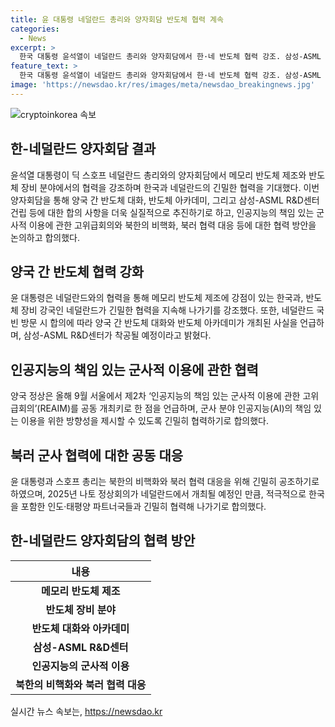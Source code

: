 ```yaml
---
title: 윤 대통령 네덜란드 총리와 양자회담 반도체 협력 계속
categories:
  - News
excerpt: >
  한국 대통령 윤석열이 네덜란드 총리와 양자회담에서 한·네 반도체 협력 강조. 삼성-ASML R&D센터 착공 계획, REAIM 회의 공동개최 합의, 북한 도발 대응 협력 등 논의. 네덜란드 신정부와 긴밀 협력 강조. 【출처: KBS뉴스】
feature_text: >
  한국 대통령 윤석열이 네덜란드 총리와 양자회담에서 한·네 반도체 협력 강조. 삼성-ASML R&D센터 착공 계획, REAIM 회의 공동개최 합의, 북한 도발 대응 협력 등 논의. 네덜란드 신정부와 긴밀 협력 강조. 【출처: KBS뉴스】
image: 'https://newsdao.kr/res/images/meta/newsdao_breakingnews.jpg'
---
```


<p><img src="https://newsdao.kr/res/images/meta/newsdao_breakingnews.jpg" alt="cryptoinkorea 속보" /></p>

<h2 data-ke-size="size26">한-네덜란드 양자회담 결과</h2>

<p data-ke-size="size16">윤석열 대통령이 딕 스호프 네덜란드 총리와의 양자회담에서 메모리 반도체 제조와 반도체 장비 분야에서의 협력을 강조하며 한국과 네덜란드의 긴밀한 협력을 기대했다. 이번 양자회담을 통해 양국 간 반도체 대화, 반도체 아카데미, 그리고 삼성-ASML R&D센터 건립 등에 대한 합의 사항을 더욱 실질적으로 추진하기로 하고, 인공지능의 책임 있는 군사적 이용에 관한 고위급회의와 북한의 비핵화, 북러 협력 대응 등에 대한 협력 방안을 논의하고 합의했다.</p>

<h2 data-ke-size="size26">양국 간 반도체 협력 강화</h2>

<p data-ke-size="size16">윤 대통령은 네덜란드와의 협력을 통해 메모리 반도체 제조에 강점이 있는 한국과, 반도체 장비 강국인 네덜란드가 긴밀한 협력을 지속해 나가기를 강조했다. 또한, 네덜란드 국빈 방문 시 합의에 따라 양국 간 반도체 대화와 반도체 아카데미가 개최된 사실을 언급하며, 삼성-ASML R&D센터가 착공될 예정이라고 밝혔다.</p>

<h2 data-ke-size="size26">인공지능의 책임 있는 군사적 이용에 관한 협력</h2>

<p data-ke-size="size16">양국 정상은 올해 9월 서울에서 제2차 ‘인공지능의 책임 있는 군사적 이용에 관한 고위급회의’(REAIM)를 공동 개최키로 한 점을 언급하며, 군사 분야 인공지능(AI)의 책임 있는 이용을 위한 방향성을 제시할 수 있도록 긴밀히 협력하기로 합의했다.</p>

<h2 data-ke-size="size26">북러 군사 협력에 대한 공동 대응</h2>

<p data-ke-size="size16">윤 대통령과 스호프 총리는 북한의 비핵화와 북러 협력 대응을 위해 긴밀히 공조하기로 하였으며, 2025년 나토 정상회의가 네덜란드에서 개최될 예정인 만큼, 적극적으로 한국을 포함한 인도·태평양 파트너국들과 긴밀히 협력해 나가기로 합의했다.</p>

<h2 data-ke-size="size26">한-네덜란드 양자회담의 협력 방안</h2>

<table>
    <thead>
        <tr>
            <th style="text-align: center;">내용</th>
        </tr>
    </thead>
    <tbody>
        <tr>
            <td style="text-align: center; height: 17px;"><b>메모리 반도체 제조</b></td>
        </tr>
        <tr>
            <td style="text-align: center; height: 17px;"><b>반도체 장비 분야</b></td>
        </tr>
        <tr>
            <td style="text-align: center; height: 17px;"><b>반도체 대화와 아카데미</b></td>
        </tr>
        <tr>
            <td style="text-align: center; height: 17px;"><b>삼성-ASML R&D센터</b></td>
        </tr>
        <tr>
            <td style="text-align: center; height: 17px;"><b>인공지능의 군사적 이용</b></td>
        </tr>
        <tr>
            <td style="text-align: center; height: 17px;"><b>북한의 비핵화와 북러 협력 대응</b></td>
        </tr>
    </tbody>
</table>
실시간 뉴스 속보는, <a href="https://newsdao.kr" rel="dofollow">https://newsdao.kr</a>


